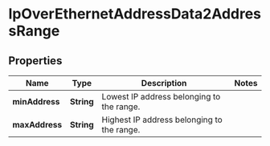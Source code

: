 
# IpOverEthernetAddressData2AddressRange

## Properties
Name | Type | Description | Notes
------------ | ------------- | ------------- | -------------
**minAddress** | **String** | Lowest IP address belonging to the range.  | 
**maxAddress** | **String** | Highest IP address belonging to the range.  | 



